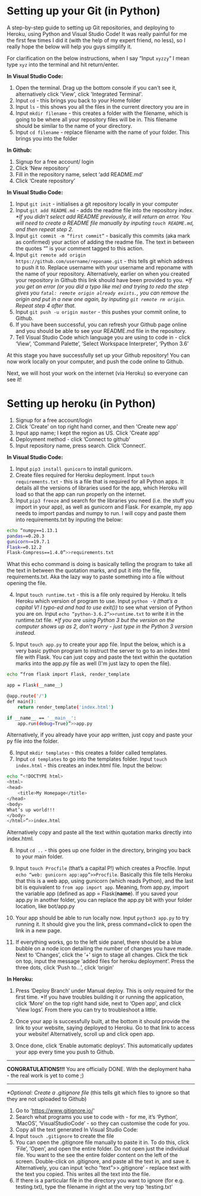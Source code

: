 # Setting up your Git (in Python)
A step-by-step guide to setting up Git repositories, and deploying to Heroku, using Python and Visual Studio Code! It was really painful for me the first few times I did it (with the help of my expert friend, no less), so I really hope the below will help you guys simplify it.

For clarification on the below instructions, when I say “Input `xyzzy`“ I mean type `xyz` into the terminal and hit return/enter. 

__In Visual Studio Code:__
1. Open the terminal. Drag up the bottom console if you can't see it, alternatively click 'View', click 'Integrated Terminal'.
2. Input `cd` - this brings you back to your Home folder
3. Input `ls` - this shows you all the files in the current directory you are in
4. Input `mkdir filename` - this creates a folder with the filename, which is going to be where all your repository files will be in. This filename should be similar to the name of your directory.
5. Input `cd filename` - replace filename with the name of your folder. This brings you into the folder

__In Github:__
1. Signup for a free account/ login
2. Click ‘New repository’
3. Fill in the repository name, select ‘add README.md’
4. Click ‘Create repository’

__In Visual Studio Code:__
1. Input `git init` - initialises a git repository locally in your computer
2. Input `git add README.md` - adds the readme file into the repository index. _*If you didn’t select add README previously, it will return an error. You will need to create a README file manually by inputing `touch README.md`, and then repeat step 2._
3. Input `git commit -m “first commit”` - basically this commits (aka mark as confirmed) your action of adding the readme file. The text in between the quotes “” is your comment tagged to this action.
4. Input `git remote add origin https://github.com/username/reponame.git` - this tells git which address to push it to. Replace username with your username and reponame with the name of your repository. Alternatively, earlier on when you created your repository in Github this link should have been provided to you. _*If you get an error (or you did a typo like me) and trying to redo the step gives you `fatal: remote origin already exists.`, you can remove the origin and put in a new one again, by inputing `git remote rm origin`. Repeat step 4 after that._
5. Input `git push -u origin master` - this pushes your commit online, to Github. 
6. If you have been successful, you can refresh your Github page online and you should be able to see your README.md file in the repository.
7. Tell Visual Studio Code which language you are using to code in - click ‘View’, ‘Command Palette’, ‘Select Workspace Interpreter’, ‘Python 3.6’


At this stage you have successfully set up your Github repository! You can now work locally on your computer, and push the code online to Github.

Next, we will host your work on the internet (via Heroku) so everyone can see it!


# Setting up heroku (in Python)

1. Signup for a free account/login
2. Click 'Create' on top right hand corner, and then 'Create new app'
3. Input app name; I kept the region as US. Click 'Create app’
4. Deployment method - click ’Connect to github’
5. Input repository name, press search. Click ‘Connect’.

   
__In Visual Studio Code:__
1. Input `pip3 install gunicorn` to install gunicorn.
2. Create files required for Heroku deployment. Input `touch requirements.txt` - this is a file that is required for all Python apps. It details all the versions of libraries used for the app, which Heroku will load so that the app can run properly on the internet.
3. Input `pip3 freeze` and search for the libraries you need (i.e. the stuff you import in your app), as well as gunicorn and Flask. For example, my app needs to import pandas and numpy to run. I will copy and paste them into requirements.txt by inputing the below:

```bash
echo “numpy==1.13.1
pandas==0.20.3
gunicorn==19.7.1
Flask==0.12.2
Flask-Compress==1.4.0”>>requirements.txt
```
What this echo command is doing is basically telling the program to take all the text in between the quotation marks, and put it into the file, requirements.txt.
Aka the lazy way to paste something into a file without opening the file.

4. Input `touch runtime.txt` - this is a file only required by Heroku. It tells Heroku which version of program to use. Input `python -V` _(that’s a capital V! I typo-ed and had to use exit())_ to see what version of Python you are on. Input `echo “python-3.6.2”>>runtime.txt` to write it in the runtime.txt file. _*If you are using Python 3 but the version on the computer shows up as 2, don’t worry - just type in the Python 3 version instead._

5. Input `touch app.py` to create your app file. Input the below, which is a very basic python program to instruct the server to go to an index.html file with Flask. You can just copy and paste the text within the quotation marks into the app.py file as well (I'm just lazy to open the file).

```bash
echo “from flask import Flask, render_template

app = Flask(__name__)

@app.route('/')
def main():
    return render_template('index.html')

if __name__ == '__main__':
    app.run(debug=True)”>>app.py

```

Alternatively, if you already have your app written, just copy and paste your py file into the folder.

6. Input `mkdir templates` - this creates a folder called templates.
7. Input `cd templates` to go into the templates folder. Input `touch index.html` - this creates an index.html file. Input the below:

```bash
echo “<!DOCTYPE html>
<html>
<head>
    <title>My Homepage</title>
</head>
<body>
What’s up world!!!
</body>
</html>”>>index.html

```

Alternatively copy and paste all the text within quotation marks directly into index.html.

8. Input `cd ..` - this goes up one folder in the directory, bringing you back to your main folder.

9. Input `touch Procfile` (that’s a capital P!) which creates a Procfile. Input `echo “web: gunicorn app:app”>>Procfile`. Basically this file tells Heroku that this is a web app, using gunicorn (which reads Python), and the last bit is equivalent to `from app import app`. Meaning, from app.py, import the variable app (defined as app = Flask(__name__). If you saved your app.py in another folder, you can replace the app.py bit with your folder location, like bot/app.py

10. Your app should be able to run locally now. Input `python3 app.py` to try running it. It should give you the link, press command+click to open the link in a new page.

11. If everything works, go to the left side panel, there should be a blue bubble on a node icon detailing the number of changes you have made. Next to ‘Changes’, click the ‘+’ sign to stage all changes. Click the tick on top, input the message ‘added files for heroku deployment’. Press the three dots, click ‘Push to…’, click ‘origin’

__In Heroku:__
1. Press ‘Deploy Branch’ under Manual deploy. This is only required for the first time. *If you have troubles building it or running the application, click ‘More’ on the top right hand side, next to ‘Open app’, and click ‘View logs’. From there you can try to troubleshoot a little.

2. Once your app is successfully built, at the bottom it should provide the link to your website, saying deployed to Heroku. Go to that link to access your website! Alternatively, scroll up and click open app.
3. Once done, click ‘Enable automatic deploys’. This automatically updates your app every time you push to Github.

---

__CONGRATULATIONS!!!__ You are officially DONE. With the deployment haha - the real work is yet to come ;)

---

_*Optional: Create a .gitignore file_ (this tells git which files to ignore so that they are not uploaded to Github)
1. Go to ‘https://www.gitignore.io/'
2. Search what programs you use to code with - for me, it’s ‘Python’, ‘MacOS’, ‘VisualStudioCode’ - so they can customise the code for you.
3. Copy all the text generated
In Visual Studio Code:
4. Input `touch .gitignore` to create the file
5. You can open the .gitignore file manually to paste it in. To do this, click ‘File’, ‘Open’, and open the entire folder. Do not open just the individual file. You want to the see the entire folder content on the left of the screen. Double-click on .gitignore, and paste all the text in, and save it. Alternatively, you can input ‘echo “text”>>.gitignore’ - replace text with the text you copied. This writes all the text into the file.
7. If there is a particular file in the directory you want to ignore (for e.g. testing.txt), type the filename in right at the very top ’testing.txt’